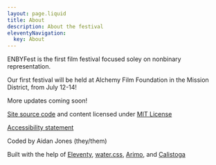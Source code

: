 ```yaml
---
layout: page.liquid
title: About
description: About the festival
eleventyNavigation:
  key: About
---
```

ENBYFest is the first film festival focused soley on nonbinary representation.

Our first festival will be held at Alchemy Film Foundation in the Mission District, from July 12-14!

More updates coming soon!

<section id="site-info">

[Site source code](https://github.com/aidantjones/enby-fest) and content licensed under [MIT License](https://github.com/aidantjones/enby-fest/blob/main/LICENSE)

[Accessibility statement](/accessibility)

Coded by Aidan Jones (they/them)

Built with the help of [Eleventy](https://www.11ty.dev), [water.css](https://github.com/kognise/water.css), [Arimo](https://fonts.google.com/specimen/Arimo), and [Calistoga](https://github.com/SorkinType/Calistoga)

</section>